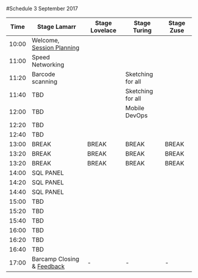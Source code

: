 #Schedule 3 September 2017

Time | Stage Lamarr | Stage Lovelace | Stage Turing | Stage Zuse | 
-----|--------------|----------------|--------------|------------|
10:00  | Welcome, [Session Planning](schedule.md) |  |  | 
11:00  | Speed Networking | | |  
11:20  | Barcode scanning  | | Sketching for all|  
11:40  | TBD | | Sketching for all |  
12:00  | TBD | | Mobile DevOps |  
12:20  | TBD | | |  
12:40  | TBD | | |  
13:00  | BREAK     | BREAK | BREAK | BREAK 
13:20  | BREAK     | BREAK | BREAK | BREAK 
13:20  | BREAK     | BREAK | BREAK | BREAK 
14:00  | SQL PANEL | | |  
14:20  | SQL PANEL | | |  
14:40  | SQL PANEL | | |  
15:00  | TBD | | |  
15:20  | TBD | | |  
15:40  | TBD | | |  
16:00  | TBD | | |  
16:20  | TBD | | |  
16:40  | TBD | | |  
17:00  | Barcamp Closing & [Feedback](feedback.md)  | - | - | -

